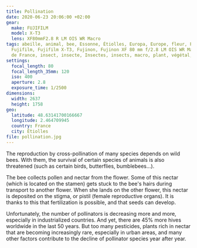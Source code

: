 ```yaml
---
title: Pollination
date: 2020-06-23 20:06:00 +02:00
gear:
  make: FUJIFILM
  model: X-T3
  lens: XF80mmF2.8 R LM OIS WR Macro
tags: abeille, animal, bee, Essonne, Étiolles, Europa, Europe, fleur, France,
  Fujifilm, Fujifilm X-T3, Fujinon, Fujinon XF 80 mm f/2.8 LM OIS WR Macro, Ile
  de France, insect, insecte, Insectes, insects, macro, plant, végétal, X-T3
settings:
  focal_length: 80
  focal_length_35mm: 120
  iso: 400
  aperture: 2.8
  exposure_time: 1/2500
dimensions:
  width: 2637
  height: 1758
geo:
  latitude: 48.63141700166667
  longitude: 2.464709945
  country: France
  city: Étiolles
file: pollination.jpg
---
```


The reproduction by cross-pollination of many species depends on wild bees. With them, the survival of certain species of animals is also threatened (such as certain birds, butterflies, bumblebees...).

The bee collects pollen and nectar from the flower. Some of this nectar (which is located on the stamen) gets stuck to the bee's hairs during transport to another flower.  When she lands on the other flower, this nectar is deposited on the stigma, or pistil (female reproductive organs).   It is thanks to this that fertilization is possible, and that seeds can develop.

Unfortunately, the number of pollinators is decreasing more and more, especially in industrialized countries. And yet, there are 45% more hives worldwide in the last 50 years. But too many pesticides, plants rich in nectar that are becoming increasingly rare, especially in urban areas, and many other factors contribute to the decline of pollinator species year after year.
